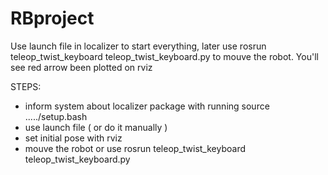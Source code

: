 # RBproject
Use launch file in localizer to start everything, later use rosrun teleop_twist_keyboard teleop_twist_keyboard.py to mouve the robot. You'll see red arrow been plotted on rviz

STEPS:
- inform system about localizer package with running source ...../setup.bash
- use launch file ( or do it manually )
- set initial pose with rviz
- mouve the robot or use rosrun teleop_twist_keyboard teleop_twist_keyboard.py
